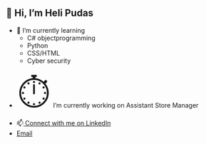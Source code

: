 <h2>👋 Hi, I’m Heli Pudas</h2>

- 🌱 I’m currently learning
   - C# objectprogramming
   - Python
   - CSS/HTML
   - Cyber security
- <span style='font-size:100px;'>&#9201;</span> I’m currently working on Assistant Store Manager 
- 📫<a href="https://www.linkedin.com/in/heli-pudas-b48785226/">
  <i class="fab fa-linkedin"></i> Connect with me on LinkedIn
- <a href="mailto:heli.pudas@hotmail.com" class="icon solid fa-envelope"><span class="label">Email</span></a></li>
</a>


<!---
HeliPu/HeliPu is a ✨ special ✨ repository because its `README.md` (this file) appears on your GitHub profile.
You can click the Preview link to take a look at your changes.
--->
